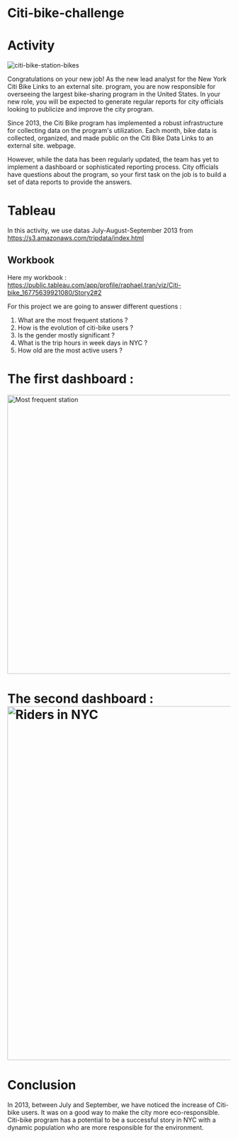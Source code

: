# Citi-bike-challenge

# Activity

![citi-bike-station-bikes](https://user-images.githubusercontent.com/115199874/221775217-efd797c6-8085-477b-9e42-55f74d22e1da.jpg)

Congratulations on your new job! As the new lead analyst for the New York Citi Bike Links to an external site. program, you are now responsible for overseeing the largest bike-sharing program in the United States. In your new role, you will be expected to generate regular reports for city officials looking to publicize and improve the city program.

Since 2013, the Citi Bike program has implemented a robust infrastructure for collecting data on the program's utilization. Each month, bike data is collected, organized, and made public on the Citi Bike Data Links to an external site. webpage.

However, while the data has been regularly updated, the team has yet to implement a dashboard or sophisticated reporting process. City officials have questions about the program, so your first task on the job is to build a set of data reports to provide the answers.

# Tableau
In this activity, we use datas July-August-September 2013 from https://s3.amazonaws.com/tripdata/index.html

## Workbook
Here my workbook : https://public.tableau.com/app/profile/raphael.tran/viz/Citi-bike_16775639921080/Story2#2

For this project we are going to answer different questions :
1. What are the most frequent stations ?
2. How is the evolution of citi-bike users ?
3. Is the gender mostly significant ?
4. What is the trip hours in week days in NYC ?
5. How old are the most active users ?

# The first dashboard :
<img width="628" alt="Most frequent station" src="https://user-images.githubusercontent.com/115199874/221773577-80452517-09a0-4622-a63e-ea28cc01b26f.png">

# The second dashboard : <img width="797" alt="Riders in NYC" src="https://user-images.githubusercontent.com/115199874/221774120-2c870e14-bf53-4ff2-aa27-6d497bd01c68.png">

# Conclusion 
In 2013, between July and September, we have noticed the increase of Citi-bike users. It was on a good way to make the city more eco-responsible. Citi-bike program has a potential to be a successful story in NYC with a dynamic population who are more responsible for the environment. 
